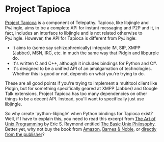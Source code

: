 # Project Tapioca #

[Project Tapioca](http://tapioca-voip.sourceforge.net/wiki/index.php/Tapioca) is a component of Telepathy.  Tapioca, like libjingle and PyJingle, aims to be a complete API for instant messaging and P2P and it, in fact, includes an interface to libjingle and is not related otherwise to PyJingle. However, the API for Tapioca is different from PyJingle:

  * It aims to (some say schizophrenically) integrate IM, SIP, XMPP (Jabber), MSN, IRC, etc. in much the same way that Pidgin and libpurple do.
  * It's written C and C++, although it includes bindings for Python and C#.
  * It's designed to be a unified API of an amalgamation of technologies. Whether this is good or not, depends on what you're trying to do.

These are all good points if you're trying to implement a multitool client like Pidgin, but for something specifically geared at XMPP (Jabber) and Google Talk extensions, Project Tapioca has too many dependencies on other things to be a decent API.  Instead, you'll want to specifically just use libjingle.

So why create 'python-libjingle' when Python bindings for Tapioca exist? Well, if I have to explain this, you need to read this excerpt from [The Art of Unix Programming](http://catb.org/~esr/writings/taoup/) by Eric S. Raymond entitled [The Basic Unix Philosophy](http://catb.org/~esr/writings/taoup/html/ch01s06.html). Better yet, why not buy the book from [Amazon](http://www.amazon.com/exec/obidos/tg/detail/-/0131429019/104-5607387-8275944?v=glance), [Barnes & Noble](http://search.barnesandnoble.com/booksearch/isbninquiry.asp?endeca=1&ean=9780131429017), or [directly from the publisher](http://www.informit.com/store/product.aspx?isbn=0131429019)?